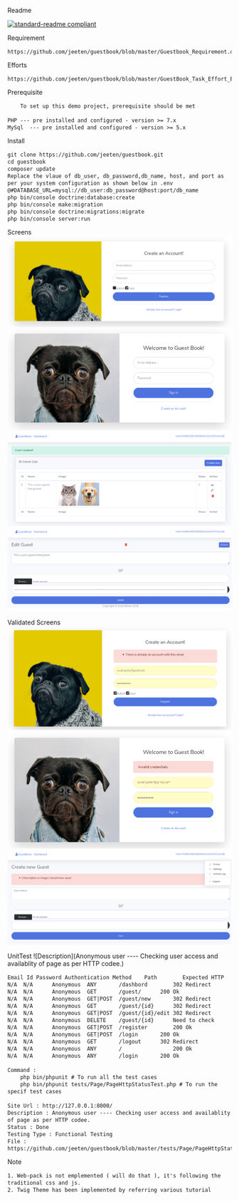 Readme

[![standard-readme compliant](https://img.shields.io/badge/readme%20style-standard-brightgreen.svg?style=flat-square)](https://github.com/RichardLitt/standard-readme)

Requirement

	https://github.com/jeeten/guestbook/blob/master/Guestbook_Requirement.docx

Efforts

	https://github.com/jeeten/guestbook/blob/master/GuestBook_Task_Effort_Estimation.xlsx

Prerequisite

    	To set up this demo project, prerequisite should be met

	PHP --- pre installed and configured - version >= 7.x
	MySql  --- pre installed and configured - version >= 5.x


Install

	git clone https://github.com/jeeten/guestbook.git
	cd guestbook
	composer update
	Replace the vlaue of db_user, db_password,db_name, host, and port as per your system configuration as shown below in .env 
	@#DATABASE_URL=mysql://db_user:db_password@host:port/db_name
	php bin/console doctrine:database:create
	php bin/console make:migration
	php bin/console doctrine:migrations:migrate
	php bin/console server:run

Screens
	![Screenshot](https://github.com/jeeten/guestbook/blob/master/CreateanAccount.png)
	![Screenshot](https://github.com/jeeten/guestbook/blob/master/WelcometoGuestBook.png)
	![Screenshot](https://github.com/jeeten/guestbook/blob/master/ApprovedGuestList.png)
	![Screenshot](https://github.com/jeeten/guestbook/blob/master/Edit_Guest.png)

Validated Screens 
	![Screenshot](https://github.com/jeeten/guestbook/blob/master/CreateanAccountValidate.png)
	![Screenshot](https://github.com/jeeten/guestbook/blob/master/WelcometoGuestBookValidate.png)
	![Screenshot](https://github.com/jeeten/guestbook/blob/master/NewGuestValidate.png)

UnitTest ![Description](Anonymous user ---- Checking user access and availablity of page as per HTTP codee.)
	
	Email Id Password Authontication Method	   Path	 	   Expected HTTP  
	N/A	 N/A	  Anonymous	 ANY	   /dashbord	    302 Redirect
	N/A	 N/A	  Anonymous	 GET	   /guest/ 	    200 Ok
	N/A	 N/A	  Anonymous	 GET|POST  /guest/new	    302 Redirect
	N/A	 N/A  	  Anonymous	 GET	   /guest/{id}	    302 Redirect
	N/A	 N/A	  Anonymous	 GET|POST  /guest/{id}/edit 302 Redirect
	N/A	 N/A	  Anonymous	 DELETE	   /guest/{id}	    Need to check
	N/A	 N/A	  Anonymous	 GET|POST  /register	    200 Ok
	N/A	 N/A	  Anonymous	 GET|POST  /login	    200 Ok
	N/A	 N/A	  Anonymous	 GET	   /logout	    302 Redirect
	N/A	 N/A	  Anonymous	 ANY	   /	            200 Ok
	N/A	 N/A	  Anonymous	 ANY	   /login	    200 Ok
	
 	Command :                    
		php bin/phpunit # To run all the test cases                  
		php bin/phpunit tests/Page/PageHttpStatusTest.php # To run the specif test cases  
		
	Site Url : http://127.0.0.1:8000/ 
	Description : Anonymous user ---- Checking user access and availablity of page as per HTTP codee.
	Status : Done   
	Testing Type : Functional Testing 
	File : https://github.com/jeeten/guestbook/blob/master/tests/Page/PageHttpStatusTest.php					
	

Note 
	
	1. Web-pack is not emplemented ( will do that ), it's following the traditional css and js.
	2. Twig Theme has been implemented by referring various tutorial
